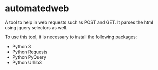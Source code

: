 # automatedweb
A tool to help in web requests such as POST and GET. It parses the html using jquery selectors as well.

To use this tool, it is necessary to install the following packages:
 - Python 3
 - Python Requests
 - Python PyQuery
 - Python Urllib3

